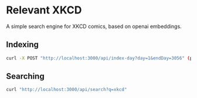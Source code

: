 # Relevant XKCD

A simple search engine for XKCD comics, based on openai embeddings.

## Indexing

```bash
curl -X POST "http://localhost:3000/api/index-day?day=1&endDay=3056" (protected by randomized key if set up in .dev)
```

## Searching

```bash
curl "http://localhost:3000/api/search?q=xkcd"
```
